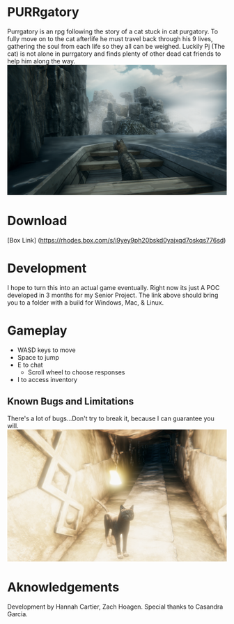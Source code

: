 # PURRgatory
Purrgatory is an rpg following the story of a cat stuck in cat purgatory.  To fully move on to the cat afterlife he must travel back through his 9 lives, gathering the soul from each life so they all can be weighed. Luckily Pj (The cat) is not alone in purrgatory and finds plenty of other dead cat friends to help him along the way. ![Image](https://github.com/Hannnah1/PURRgatory/blob/main/Screen%20Shot%202021-04-19%20at%2012.52.07%20AM.png)

# Download
[Box Link] (https://rhodes.box.com/s/i9yey9ph20bskd0yajxqd7oskqs776sd)

# Development
I hope to turn this into an actual game eventually.
Right now its just A POC developed in 3 months for my Senior Project. The link above should bring you to a folder with a build for Windows, Mac, & Linux.

# Gameplay
* WASD keys to move
* Space to jump
* E to chat
  * Scroll wheel to choose responses
* I to access inventory
## Known Bugs and Limitations
There's a lot of bugs...Don't try to break it, because I can guarantee you will.
![](https://github.com/Hannnah1/PURRgatory/blob/main/Screen%20Shot%202021-04-19%20at%2012.56.31%20AM.png)

# Aknowledgements
Development by Hannah Cartier, Zach Hoagen. Special thanks to Casandra Garcia.
